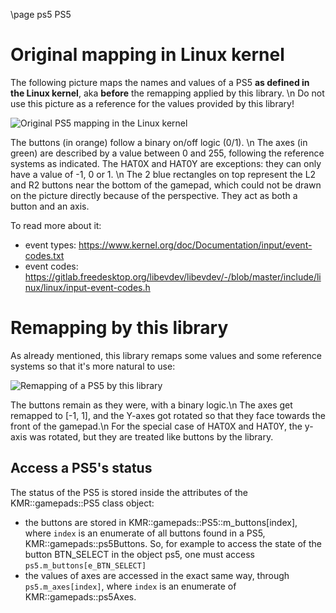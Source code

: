 \page ps5 PS5

# Original mapping in Linux kernel

The following picture maps the names and values of a PS5 **as defined in the Linux kernel**, aka **before** the remapping applied by this library. \n
Do not use this picture as a reference for the values provided by this library!


![Original PS5 mapping in the Linux kernel](ps5/ps5_evdev.png)

The buttons (in orange) follow a binary on/off logic (0/1). \n
The axes (in green) are described by a value between 0 and 255, following the reference systems as indicated. The HAT0X and HAT0Y are exceptions: they can only have a value of -1, 0 or 1. \n
The 2 blue rectangles on top represent the L2 and R2 buttons near the bottom of the gamepad, which could not be drawn on the picture directly because of the perspective. They act as both a button and an axis.

To read more about it:
- event types: https://www.kernel.org/doc/Documentation/input/event-codes.txt
- event codes: https://gitlab.freedesktop.org/libevdev/libevdev/-/blob/master/include/linux/linux/input-event-codes.h 


# Remapping by this library

As already mentioned, this library remaps some values and some reference systems so that it's more natural to use:

![Remapping of a PS5 by this library](ps5/ps5_KMR_lib.png)

The buttons remain as they were, with a binary logic.\n
The axes get remapped to [-1, 1], and the Y-axes got rotated so that they face towards the front of the gamepad.\n
For the special case of HAT0X and HAT0Y, the y-axis was rotated, but they are treated like buttons by the library.

## Access a PS5's status
The status of the PS5 is stored inside the attributes of the KMR::gamepads::PS5 class object:

- the buttons are stored in KMR::gamepads::PS5::m_buttons[index], where `index` is an enumerate of all buttons found in a PS5, KMR::gamepads::ps5Buttons. So, for example to access the state of the button BTN_SELECT in the object ps5, one must access `ps5.m_buttons[e_BTN_SELECT]`
- the values of axes are accessed in the exact same way, through `ps5.m_axes[index]`, where `index` is an enumerate of KMR::gamepads::ps5Axes.
